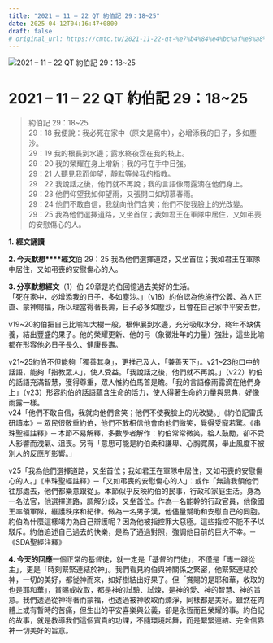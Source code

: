 ```yaml
---
title: "2021 – 11 – 22 QT 約伯記 29：18~25"
date: 2025-04-12T04:16:47+0800
draft: false
# original_url: https://cmtc.tw/2021-11-22-qt-%e7%b4%84%e4%bc%af%e8%a8%98-29%ef%bc%9a1825
---
```


![2021 – 11 – 22 QT 約伯記 29：18~25](/images/qt.jpg   "2021 – 11 – 22 QT 約伯記 29：18~25")

# 2021 – 11 – 22 QT 約伯記 29：18~25

> 約伯記 29：18~25  
> 29：18 我便說：我必死在家中（原文是窩中），必增添我的日子，多如塵沙。  
> 29：19 我的根長到水邊；露水終夜霑在我的枝上。  
> 29：20 我的榮耀在身上增新；我的弓在手中日強。  
> 29：21 人聽見我而仰望，靜默等候我的指教。  
> 29：22 我說話之後，他們就不再說；我的言語像雨露滴在他們身上。  
> 29：23 他們仰望我如仰望雨，又張開口如切慕春雨。  
> 29：24 他們不敢自信，我就向他們含笑；他們不使我臉上的光改變。  
> 29：25 我為他們選擇道路，又坐首位；我如君王在軍隊中居住，又如弔喪的安慰傷心的人。

**1.** **經文誦讀**

**2. 今天默想****經文**伯 29：25 我為他們選擇道路，又坐首位；我如君王在軍隊中居住，又如弔喪的安慰傷心的人。

**3. 分享默想經文**（1）伯 29章是約伯回憶過去美好的生活。  
「死在家中，必增添我的日子，多如塵沙。」（v18）約伯認為他施行公義、為人正直、蒙神賜福，所以理當得著長壽，日子必多如塵沙，且會在自己家中平安去世。

v19~20約伯把自己比喻如大樹一般，根伸展到水邊，充分吸取水分，終年不缺供養，結出豐盛的果子。他的榮耀更新、他的弓（象徵壯年的力量）強壯，這些比喻都在形容他必日子長久、健康長壽。

v21~25約伯不但能夠「獨善其身」，更推己及人，「兼善天下」。v21~23他口中的話語，能夠「指教眾人」，使人受益。「我說話之後，他們就不再說。」（v22）約伯的話語充滿智慧，獲得尊重，眾人惟約伯馬首是瞻。「我的言語像雨露滴在他們身上」（v23）形容約伯的話語蘊含生命的活力，使人得著生命的力量與恩典，好像雨露一樣。  
v24「他們不敢自信，我就向他們含笑；他們不使我臉上的光改變。」《約伯記雷氏研讀本》─ 眾民很敬重約伯，他們不敢相信他會向他們微笑，覺得受寵若驚。《串珠聖經註釋》─ 本節不易解釋，多數學者解作：約伯常常微笑，給人鼓勵，卻不受人影響而洩氣、沮喪。另有「意思可能是約伯柔和謙卑、心胸寬廣，舉止風度不被別人的反應所影響。」

v25「我為他們選擇道路，又坐首位；我如君王在軍隊中居住，又如弔喪的安慰傷心的人。」《串珠聖經註釋》─「又如弔喪的安慰傷心的人」：或作「無論我領他們往那處去，他們都樂意跟從」。本節似乎反映約伯的民事，行政和家庭生活。身為一名法官，他選擇道路，調解分歧，又坐首位。作為一名能幹的行政官員，他像國王率領軍隊，維護秩序和紀律。做為一名男子漢，他儘量幫助和安慰自己的同胞。約伯為什麼這樣竭力為自己辯護呢？因為他被指控罪大惡極。這些指控不能不予以駁斥。約伯追述自己過去的快樂，是為了通過對照，強調他目前的巨大不幸。─《SDA聖經注釋》

**4. 今天的回應**一個正常的基督徒，就一定是「基督的門徒」，不僅是「專一跟從主」，更是「時刻緊緊連結於神」。我們看見約伯與神關係之緊密，他緊緊連結於神，一切的美好，都從神而來，如好樹結出好果子。但「賞賜的是耶和華，收取的也是耶和華」，賞賜或收取，都是神的試驗、試煉，是神的愛、神的智慧、神的旨意。我們透過從神得著而蒙福，也透過被神收取而煉淨，同樣都是美好。雖然在肉體上或有暫時的苦痛，但生出的平安喜樂與公義，卻是永恆而且榮耀的事。約伯記的故事，就是教導我們這個寶貴的功課，不隨環境起舞，而是緊緊連結、完全信靠神一切美好的旨意。